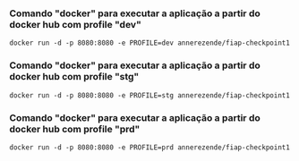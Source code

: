 ### Comando "docker" para executar a aplicação a partir do docker hub com profile "dev"

```
docker run -d -p 8080:8080 -e PROFILE=dev annerezende/fiap-checkpoint1
```

### Comando "docker" para executar a aplicação a partir do docker hub com profile "stg"

```
docker run -d -p 8080:8080 -e PROFILE=stg annerezende/fiap-checkpoint1
```

### Comando "docker" para executar a aplicação a partir do docker hub com profile "prd"

```
docker run -d -p 8080:8080 -e PROFILE=prd annerezende/fiap-checkpoint1
```
